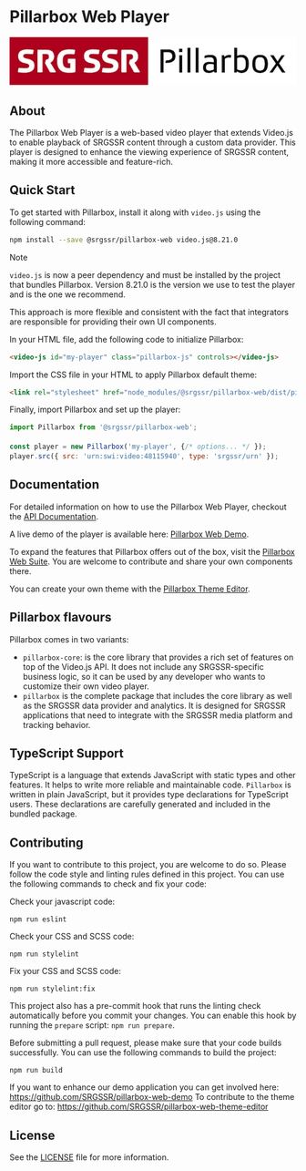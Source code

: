 # Pillarbox Web Player

[![Pillarbox logo](docs/README-images/logo.jpg)](https://github.com/SRGSSR/pillarbox-web)

## About

The Pillarbox Web Player is a web-based video player that extends Video.js to enable playback of
SRGSSR content through a custom data provider. This player is designed to enhance the viewing
experience of SRGSSR content, making it more accessible and feature-rich.

## Quick Start

To get started with Pillarbox, install it along with `video.js` using the following command:

```bash
npm install --save @srgssr/pillarbox-web video.js@8.21.0
```

> [!NOTE]
> `video.js` is now a peer dependency and must be installed by the project that bundles Pillarbox.
> Version 8.21.0 is the version we use to test the player and is the one we recommend.
> 
> This approach is more flexible and consistent with the fact that integrators are responsible for 
> providing their own UI components.

In your HTML file, add the following code to initialize Pillarbox:

```html
<video-js id="my-player" class="pillarbox-js" controls></video-js>
```

Import the CSS file in your HTML to apply Pillarbox default theme:

```html
<link rel="stylesheet" href="node_modules/@srgssr/pillarbox-web/dist/pillarbox.min.css"/>
```

Finally, import Pillarbox and set up the player:

```javascript
import Pillarbox from '@srgssr/pillarbox-web';

const player = new Pillarbox('my-player', {/* options... */ });
player.src({ src: 'urn:swi:video:48115940', type: 'srgssr/urn' });
```

## Documentation

For detailed information on how to use the Pillarbox Web Player, checkout
the [API Documentation](https://web.pillarbox.ch/api).

A live demo of the player is available
here: [Pillarbox Web Demo](https://demo.pillarbox.ch).

To expand the features that Pillarbox offers out of the box, visit the [Pillarbox Web
Suite](https://github.com/SRGSSR/pillarbox-web-suite). You are welcome to contribute and share your
own components there.

You can create your own theme with
the [Pillarbox Theme Editor](https://editor.pillarbox.ch).

## Pillarbox flavours

Pillarbox comes in two variants:

- `pillarbox-core`: is the core library that provides a rich set of features on top of the Video.js
  API. It does not include any SRGSSR-specific business logic, so it can be used by any developer
  who wants to customize their own video player.
- `pillarbox` is the complete package that includes the core library as well as the SRGSSR data
  provider and analytics. It is designed for SRGSSR applications that need to integrate with the
  SRGSSR media platform and tracking behavior.

## TypeScript Support

TypeScript is a language that extends JavaScript with static types and other features. It helps to
write more reliable and maintainable code. `Pillarbox` is written in plain JavaScript, but it
provides type declarations for TypeScript users. These declarations are carefully generated and
included in the bundled package.

## Contributing

If you want to contribute to this project, you are welcome to do so. Please follow the code style
and linting rules defined in this project. You can use the following commands to check and fix your
code:

Check your javascript code:

```shell
npm run eslint
```

Check your CSS and SCSS code:

```shell
npm run stylelint
```

Fix your CSS and SCSS code:

```shell
npm run stylelint:fix
```

This project also has a pre-commit hook that runs the linting check automatically before you commit
your changes. You can enable this hook by running the `prepare` script: `npm run prepare`.

Before submitting a pull request, please make sure that your code builds successfully. You can use
the following commands to build the project:

```shell
npm run build
```

If you want to enhance our demo application you can get involved
here: https://github.com/SRGSSR/pillarbox-web-demo
To contribute to the theme editor go to: https://github.com/SRGSSR/pillarbox-web-theme-editor

## License

See the [LICENSE](LICENSE) file for more information.

[token-settings]: https://github.com/settings/tokens

[token-guide]: https://docs.github.com/en/packages/working-with-a-github-packages-registry/working-with-the-npm-registry#authenticating-with-a-personal-access-token
